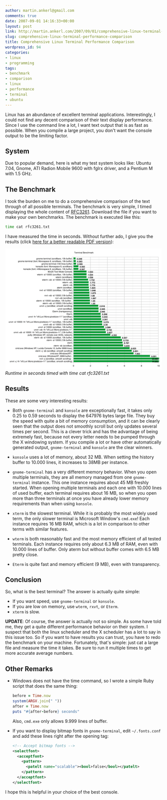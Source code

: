 ```yaml
---
author: martin.ankerl@gmail.com
comments: true
date: 2007-09-01 14:16:33+00:00
layout: post
link: http://martin.ankerl.com/2007/09/01/comprehensive-linux-terminal-performance-comparison/
slug: comprehensive-linux-terminal-performance-comparison
title: Comprehensive Linux Terminal Performance Comparison
wordpress_id: 94
categories:
- linux
- programming
tags:
- benchmark
- comparison
- linux
- performance
- terminal
- ubuntu
---
```


Linux has an abundance of excellent terminal applications. Interestingly, I could not find any decent comparison of their text display performance. Since I use the command line a lot, I want text output that is as fast as possible. When you compile a large project, you don't want the console output to be the limiting factor.

## System

Due to popular demand, here is what my test system looks like: Ubuntu 7.04, Gnome, ATI Radion Mobile 9600 with fglrx driver, and a Pentium M with 1.5 GHz.

## The Benchmark

I took the burden on me to do a comprehensive comparison of the text through of all possible terminals. The benchmark is very simple, I timed displaying the whole content of [RFC3261](http://www.ietf.org/rfc/rfc3261.txt). Download the file if you want to make your own benchmarks. The benchmark is executed like this:

```bash
time cat rfc3261.txt
```

I have measured the time in seconds. Without further ado, I give you the results (click [here for a better readable PDF version](/files/2007/09/term-bench.pdf)):

![ts](/img/2007/09/ts.png)
*Runtime in seconds timed with time cat rfc3261.txt*


## Results

These are some very interesting results:

* Both `gnome-terminal` and `konsole` are exceptionally fast, it takes only 0.25 to 0.59 seconds to display the 647976 bytes large file. They buy the speed with quite a bit of memory consumption, and it can be clearly seen that the output does not smoothly scroll but only updates several times per second. This is a clever trick and has the advantage of being extremely fast, because not every letter needs to be pumped through the X windowing system. If you compile a lot or have other automatically generated output, `gnome-terminal` and `konsole` are the clear winners.

* `konsole` uses a lot of memory, about 32 MB. When setting the history buffer to 10.000 lines, it increases to 38MB per instance.

* `gnome-terminal` has a very different memory behavior. When you open multiple terminals, they are all memory managed from one `gnome-terminal` instance. This one instance requires about 45 MB freshly started. When opening multiple terminals and each one with 10.000 lines of used buffer, each terminal requires about 16 MB, so when you open more than three terminals at once you have already lower memory requirements than when using `konsole`.

* `xterm` is the slowest terminal. While it is probably the most widely used term, the only slower terminal is Microsoft Window's `cmd.exe`! Each instance requires 16 MB RAM, which is a lot in comparison to other terms with similar features.

* `wterm` is both reasonably fast and the most memory efficient of all tested terminals. Each instance requires only about 6.3 MB of RAM, even with 10.000 lines of buffer. Only aterm but without buffer comes with 6.5 MB pretty close.

* `Eterm` is quite fast and memory efficient (9 MB), even with transparency.

## Conclusion

So, what is the best terminal? The answer is actually quite simple:

  * If you want speed, use `gnome-terminal` or `konsole`.
  * If you are low on memory, use `wterm`, `rxvt`, or `Eterm`.
  * `xterm` is slow.

**UPDATE**: Of course, the answer is actually not so simple. As some have told me, they get a quite different performance behavior on their system. I suspect that both the linux scheduler and the X scheduler has a lot to say in this issue too. So if you want to have results you can trust, you have to redo the benchmark on your machine. Fortunately, that's simple: just cat a large file and measure the time it takes. Be sure to run it multiple times to get more accurate average numbers.


## Other Remarks

* Windows does not have the time command, so I wrote a simple Ruby script that does the same thing: 
   ```ruby
   before = Time.now
   system(ARGV.join(" "))
   after = Time.now
   puts "#{after-before} seconds"
   ```
   Also, `cmd.exe` only allows 9.999 lines of buffer.

* If you want to display bitmap fonts in `gnome-terminal`, edit `~/.fonts.conf` and add these lines right after the opening tag:
   ```xml
   <!-- Accept bitmap fonts -->
   <selectfont>
     <acceptfont>
       <pattern>
         <patelt name="scalable"><bool>false</bool></patelt>
       </pattern>
     </acceptfont>
   </selectfont>
   ```


I hope this is helpful in your choice of the best console.
